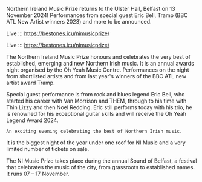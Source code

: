 Northern Ireland Music Prize returns to the Ulster Hall, Belfast on 13 November 2024! Performances from special guest Eric Bell, Tramp (BBC ATL New Artist winners 2023) and more to be announced.

Live ::: https://bestones.icu/nimusicprize/

Live ::: https://bestones.icu/nimusicprize/

The Northern Ireland Music Prize honours and celebrates the very best of established, emerging and new Northern Irish music. It is an annual awards night organised by the Oh Yeah Music Centre. Performances on the night from shortlisted artists and from last year's winners of the BBC ATL new artist award Tramp.

Special guest performance is from rock and blues legend Eric Bell, who started his career with Van Morrison and THEM, through to his time with Thin Lizzy and then Noel Redding. Eric still performs today with his trio, he is renowned for his exceptional guitar skills and will receive the Oh Yeah Legend Award 2024.

    An exciting evening celebrating the best of Northern Irish music. 

It is the biggest night of the year under one roof for NI Music and a very limited number of tickets on sale.

The NI Music Prize takes place during the annual Sound of Belfast, a festival that celebrates the music of the city, from grassroots to established names. It runs 07 – 17 November.
